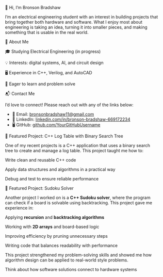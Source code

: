 👋 Hi, I’m Bronson Bradshaw

I’m an electrical engineering student with an interest in building projects that bring together both hardware and software. What I enjoy most about engineering is taking an idea, turning it into smaller pieces, and making something that is usable in the real world.

🔧 About Me

🎓 Studying Electrical Engineering (in progress)

💡 Interests: digital systems, AI, and circuit design

🖥️ Experience in C++, Verilog, and AutoCAD

🚀 Eager to learn and problem solve

📬 Contact Me  

I’d love to connect! Please reach out with any of the links below:  

- 📧 Email: bronsonbradshaw11@gmail.com
- 💼 LinkedIn: [linkedin.com/in/bronson-bradshaw-669172234](https://www.linkedin.com/in/bronson-bradshaw-669172234/)  
- 🖥️ GitHub: [github.com/YourGitHubUsername](https://github.com/YourGitHubUsername)  



📌 Featured Project: C++ Log Table with Binary Search Tree

One of my recent projects is a C++ application that uses a binary search tree to create and manage a log table. This project taught me how to:

Write clean and reusable C++ code

Apply data structures and algorithms in a practical way

Debug and test to ensure reliable performance


🧩 Featured Project: Sudoku Solver  

Another project I worked on is a **C++ Sudoku solver**, where the program can check if a board is solvable using backtracking. This project gave me experience in:  

Applying **recursion** and **backtracking algorithms**  

Working with **2D arrays** and board-based logic  

Improving efficiency by pruning unnecessary steps  

Writing code that balances readability with performance  

This project strengthened my problem-solving skills and showed me how algorithm design can be applied to real-world style problems.

Think about how software solutions connect to hardware systems




